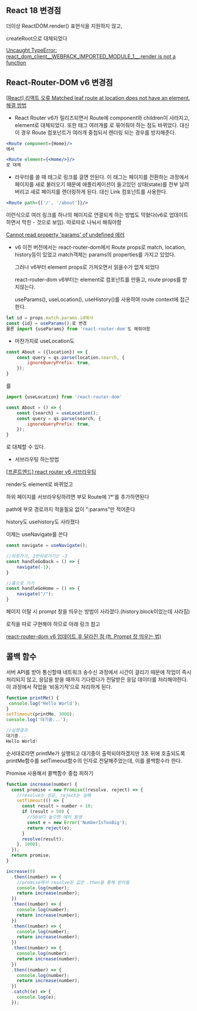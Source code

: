 ## React 18 변경점

더이상 ReactDOM.render() 표현식을 지원하지 않고,

createRoot으로 대체되었다

[Uncaught TypeError: react_dom_client__WEBPACK_IMPORTED_MODULE_1__.render is not a function](https://velog.io/@owlsuri/Uncaught-TypeError-reactdomclientWEBPACKIMPORTEDMODULE1.render-is-not-a-function)

## React-Router-DOM v6 변경점

[[React] 리액트 오류 Matched leaf route at location does not have an element. 해결 방법](https://likedev.tistory.com/33)

- React Router v6가 릴리즈되면서 Route에 component와 children이 사라지고, element로 대체되었다. 또한 <Route> 태그 여러개를 <Routes>로 묶어줘야 하는 점도 바뀌었다. 대신 이 경우 Route 컴포넌트가 여러개 중첩되서 렌더링 되는 경우를 방지해준다.

```jsx
<Route component={Home}/>
에서

<Route element={<Home/>}/>
로 대체
```

- 라우터를 쓸 때 <a>태그로 링크를 걸면 안된다. 이 태그는 페이지를 전환하는 과정에서 페이지를 새로 불러오기 때문에 애플리케이션이 들고있던 상태(state)를 전부 날려버리고 새로 페이지를 렌더링하게 된다. 대신 Link 컴포넌트를 사용한다.

```jsx
<Route path={['/', '/about']}/>
```

이런식으로 여러 링크를 하나의 페이지로 연결되게 하는 방법도 막혔다(v6로 업데이트하면서 막힌 - 것으로 보임). 따로따로 나눠서 해줘야함

[Cannot read property 'params' of undefined 에러](https://velog.io/@kcdoggo/Cannot-read-property-params-of-undefined-%EC%97%90%EB%9F%AC)

- v6 이전 버전에서는 react-router-dom에서 Route props로 match, location, history등이 있었고 match객체는 params의 properties를 가지고 있었다.
    
    그러나 v6부터 element props로 가져오면서 읽을수가 없게 되었다
    
    react-router-dom v6부터는 element로 컴포넌트를 만들고, route props를 받지않는다.
    
    useParams(), useLocation(), useHistory()를 사용하여 route context에 접근한다.
    

```jsx
let id = props.match.params.id에서
const {id} = useParams();로 변경
물론 import {useParams} from 'react-router-dom'도 해줘야함
```

- 마찬가지로 useLocation도

```jsx
const About = ({location}) => {
	const query = qs.parse(location.search, {
		ignoreQueryPrefix: true,	
	});
}
```

를

```jsx
import {useLocation} from 'react-router-dom'

const About = () => {
	const {search} = useLocation();
	const query = qs.parse(search, {
		ignoreQueryPrefix: true,
	});
}
```

로 대체할 수 있다.

- 서브라우팅 하는방법

[[프론트엔드] react router v6 서브라우팅](https://sycdev.tistory.com/m/29)

render도 element로 바뀌었고

하위 페이지를 서브라우팅하려면 부모 Route에 ‘/*’를 추가하면된다

path에 부모 경로까지 적을필요 없이  “:params”만 적어준다

history도 usehistory도 사라졌다

이제는 useNavigate를 쓴다

```jsx
const navigate = useNavigate();

//뒤로가기, 2번뒤로가기는 -2
const handleGoBack = () => {
	navigate(-1);
}

//홈으로 가기
const handleGoHome = () => {
	navigate("/");
}
```

페이지 이탈 시 prompt 창을 띄우는 방법이 사라졌다.(history.block이었는데 사라짐)

로직을 따로 구현해야 하므로 아래 링크 참고

[react-router-dom v6 업데이트 후 달라진 점 (ft. Prompt 창 띄우는 법)](https://kyung-a.tistory.com/36)

## 콜백 함수

서버 API를 받아 통신할때 네트워크 송수신 과정에서 시간이 걸리기 때문에 작업이 즉시 처리되지 않고, 응답을 받을 때까지 기다렸다가 전달받은 응답 데이터를 처리해야한다. 이 과정에서 작업을 ‘비동기적’으로 처리하게 된다.

```jsx
function printMe() {
 console.log('Hello World');
}
setTimeout(printMe, 3000);
console.log('대기중...');

//실행결과
대기중...
Hello World!
```

순서대로라면 printMe가 실행되고 대기중이 출력되야하겠지만 3초 뒤에 호출되도록 printMe함수를 setTimeout함수의 인자로 전달해주었는데, 이를 콜백함수라 한다.

Promise 사용해서 콜백함수 중첩 피하기

```jsx
function increase(number) {
  const promise = new Promise((resolve, reject) => {
    //resolve는 성공, reject는 실패
    setTimeout(() => {
      const result = number + 10;
      if (result > 50) {
        //50보다 높으면 에러 발생
        const e = new Error('NumberIsTooBig');
        return reject(e);
      }
      resolve(result);
    }, 1000);
  });
  return promise;
}

increase(0)
  .then((number) => {
    //promise에서 resolve된 값은 .then을 통해 받아옴
    console.log(number);
    return increase(number);
  })
  .then((number) => {
    console.log(number);
    return increase(number);
  })
  .then((number) => {
    console.log(number);
    return increase(number);
  })
  .then((number) => {
    console.log(number);
    return increase(number);
  })
  .then((number) => {
    console.log(number);
    return increase(number);
  })
  .catch((e) => {
    console.log(e);
  });
```